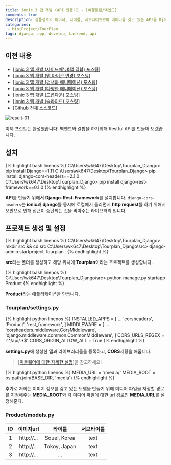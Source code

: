 ```yaml
---
title: ionic 3 앱 개발 (API 만들기) - [여행플랜/백엔드]
comments: true
description: 상품정보의 이미지, 타이틀, 서브타이트르이 데이터를 갖고 있는 API를 Django로 만들어서 ionic과 연동 해보도록 하겠습니다.
categories:
 - MiniProject/TourPlan
tags: django, app, develop, backend, api
---
```


## 이전 내용

- [[ionic 3 앱 개발 (사이드메뉴&탭 결합) 포스팅](https://wkddnjset.github.io/miniproject/tourplan/2018/02/04/ionic-3-%ED%95%98%EC%9D%B4%EB%B8%8C%EB%A6%AC%EB%93%9C-%EC%95%B1-%EA%B0%9C%EB%B0%9C%ED%95%98%EA%B8%B0-%EC%97%AC%ED%96%89%ED%94%8C%EB%9E%9C/)]
- [[ionic 3 앱 개발 (탭 아이콘 변경) 포스팅](https://wkddnjset.github.io/miniproject/tourplan/2018/02/05/ionic-3-%EC%95%B1-%EA%B0%9C%EB%B0%9C-(%ED%83%AD-%EC%95%84%EC%9D%B4%EC%BD%98-%EB%B3%80%EA%B2%BD)-%EC%97%AC%ED%96%89%ED%94%8C%EB%9E%9C/)]
- [[ionic 3 앱 개발 (검색바 애니메이션) 포스팅](https://wkddnjset.github.io/miniproject/tourplan/2018/02/06/ionic-3-%EC%95%B1-%EA%B0%9C%EB%B0%9C-(%EA%B2%80%EC%83%89%EB%B0%94-%EC%95%A0%EB%8B%88%EB%A9%94%EC%9D%B4%EC%85%98)-%EC%97%AC%ED%96%89%ED%94%8C%EB%9E%9C/)]
- [[ionic 3 앱 개발 (다양한 애니메이션) 포스팅](https://wkddnjset.github.io/miniproject/tourplan/2018/02/07/ionic-3-%EC%95%B1-%EA%B0%9C%EB%B0%9C-(%EB%8B%A4%EC%96%91%ED%95%9C-%EC%95%A0%EB%8B%88%EB%A9%94%EC%9D%B4%EC%85%98)-%EC%97%AC%ED%96%89%ED%94%8C%EB%9E%9C/)]
- [[ionic 3 앱 개발 (드롭다운) 포스팅](https://wkddnjset.github.io/miniproject/tourplan/2018/02/09/ionic-3-%EC%95%B1-%EA%B0%9C%EB%B0%9C-(%EB%93%9C%EB%A1%AD%EB%8B%A4%EC%9A%B4)-%EC%97%AC%ED%96%89%ED%94%8C%EB%9E%9C/)]
- [[ionic 3 앱 개발 (슬라이드) 포스팅](https://wkddnjset.github.io/miniproject/tourplan/2018/02/11/ionic-3-%EC%95%B1-%EA%B0%9C%EB%B0%9C-(%EC%8A%AC%EB%9D%BC%EC%9D%B4%EB%93%9C)-%EC%97%AC%ED%96%89%ED%94%8C%EB%9E%9C/)]
- [[Github 전체 소스코드](https://github.com/wkddnjset/MiniProject-TourPlan)]


![result-01](https://raw.githubusercontent.com/wkddnjset/wkddnjset.github.io/master/_posts/images/2018-02-11/result_01.gif)

이제 프런트는 완성했습니다! 백엔드와 결합을 하기위해 Restful API를 만들어 보겠습니다.

## 설치

{% highlight bash linenos %}
C:\Users\wk647\Desktop\Tourplan_Django> pip install Django==1.11
C:\Users\wk647\Desktop\Tourplan_Django> pip install django-cors-headers==2.1.0
C:\Users\wk647\Desktop\Tourplan_Django> pip install django-rest-framework==0.1.0
{% endhighlight %}

**API**를 만들기 위해서 **Django-Rest-Framework**를 설치합니다. `django-cors-headers`는 **ionic**과 **django**를 동시에 로컬에서 돌리면서 **http request**를 하기 위해서 보안으로 인해 접근이 중단되는 것을 막아주는 라이브러리 입니다.

## 프로젝트 생성 및 설정

{% highlight bash linenos %}
C:\Users\wk647\Desktop\Tourplan_Django> mkdir src && cd src
C:\Users\wk647\Desktop\Tourplan_Django\src> django-admin startproject Tourplan .
{% endhighlight %}

**src**라는 폴더를 생성하고 해당 위치에 **Tourplan**이라는 프로젝트를 생성합니다.

{% highlight bash linenos %}
C:\Users\wk647\Desktop\Tourplan_Django\src> python manage.py startapp Product
{% endhighlight %}

**Product**라는 애플리케이션을 만듭니다.

### Tourplan/settings.py

{% highlight python linenos %}
INSTALLED_APPS = [
    ...
    'corsheaders',
    'Product',
    'rest_framework',
]
MIDDLEWARE = [
    ...
    'corsheaders.middleware.CorsMiddleware',
    'django.middleware.common.CommonMiddleware',
]
CORS_URLS_REGEX = r'^/api/.*$'
CORS_ORIGIN_ALLOW_ALL = True
{% endhighlight %}

**settings.py**에 생성한 앱과 라이브러리들을 등록하고, **CORS**세팅을 해줍니다.

> [[미들웨어에 대한 자세한 설명](http://uiandwe.tistory.com/1160)]을 참고하세요!

{% highlight python linenos %}
MEDIA_URL = '/media/'
MEDIA_ROOT = os.path.join(BASE_DIR, 'media')
{% endhighlight %}

추가로 저희는 이미지 정보를 갖고 있는 모델을 만들기 위해 미디어 파일을 저장할 경로를 지정해주는 **MEDIA_ROOT**와 각 미디어 파일에 대한 url 경로인 **MEDIA_URL**를 설정해준다.

### Product/models.py

|    ID      |     이미지url   |     타이틀     |   서브타이틀     |
|:----------:|:-------------:|:------------:|:-------------:|
| 1          |   http://...  | Souel, Korea |     text      |
| 2          |   http://...  | Tokoy, Japan |     text      |
| 3          |   http://...  |      ...     |     text      |


